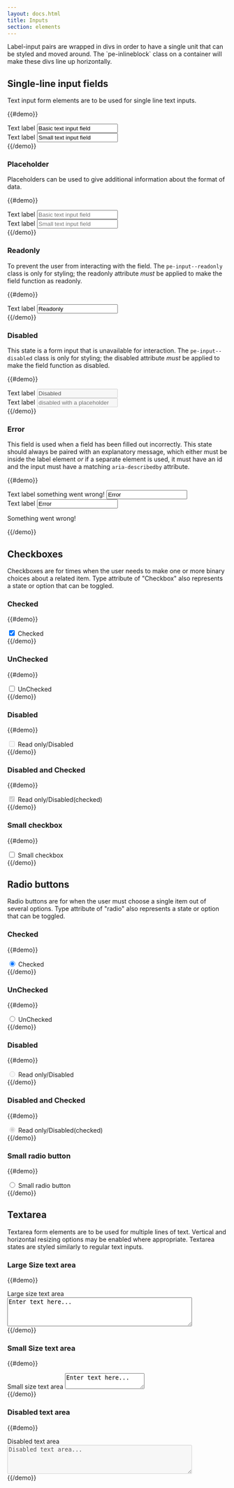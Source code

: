 ```yaml
---
layout: docs.html
title: Inputs
section: elements
---
```



<aside>
Label-input pairs are wrapped in divs in order to have a single unit that can be styled and moved around. The `pe-inlineblock` class on a container will make these divs line up horizontally.
</aside>

## Single-line input fields

Text input form elements are to be used for single line text inputs.

{{#demo}}
<div class="pe-inlineblock"> 
  <div class="pe-input">
    <label for="i1">Text label</label>
    <input type="text" id="i1" value="Basic text input field">
  </div>

  <div class="pe-input pe-input--small">
    <label for="i2">Text label</label>
    <input type="text" id="i2" value="Small text input field">
  </div>
</div>
{{/demo}}

### Placeholder

Placeholders can be used to give additional information about the format of data.

{{#demo}}
<div class="pe-input">
  <label for="i3">Text label</label>
  <input type="text" id="i3" placeholder="Basic text input field" value="">
</div>

<div class="pe-input pe-input--small">
  <label for="i4">Text label</label>
  <input type="text" id="i4" placeholder="Small text input field" value="">
</div>
{{/demo}}

### Readonly

To prevent the user from interacting with the field. The `pe-input--readonly` class is only for styling; the readonly attribute *must* be applied to make the field function as readonly.

{{#demo}}
<div class="pe-input pe-input--readonly">
  <label for="i5">Text label</label>
  <input type="text" id="i5" value="Readonly" readonly>
</div>
{{/demo}}

### Disabled

This state is a form input that is unavailable for interaction. The `pe-input--disabled` class is only for styling; the disabled attribute *must* be applied to make the field function as disabled.

{{#demo}}
<div class="pe-input pe-input--disabled">
  <label for="i6">Text label</label>
  <input type="text" id="i6" value="Disabled" disabled>
</div>

<div class="pe-input pe-input--disabled">
  <label for="i7">Text label</label>
  <input type="text" id="i7" placeholder="disabled with a placeholder" value="" disabled>
</div>
{{/demo}}

### Error

This field is used when a field has been filled out incorrectly. This state should always be paired with an explanatory message, which either must be inside the label element *or* if a separate element is used, it must have an id and the input must have a matching `aria-describedby` attribute.

{{#demo}}
<div class="pe-input pe-input--error">
  <label for="i8">Text label <span class="pe-error-text">something went wrong!</span></label>
  <input type="text" id="i8" value="Error">
</div>

<div class="pe-input pe-input--error">
  <label for="i9">Text label </label>
  <input type="text" id="i9" aria-describedby="i9-error" value="Error">
  <p id="i9-error" class="pe-error-text">Something went wrong!</p>
</div>
{{/demo}}

## Checkboxes

Checkboxes are for times when the user needs to make one or more binary choices about a related item. Type attribute of "Checkbox" also represents a state or option that can be toggled.

### Checked 

{{#demo}}
  <div class="pe-checkbox pe-checkbox--checked">
    <input type="checkbox" name="Checked" id="chk1" value="" checked>
    <label for="chk1">Checked</label>
  </div>
{{/demo}}

### UnChecked 

{{#demo}}
  <div class="pe-checkbox pe-checkbox--unchecked">
    <input type="checkbox" name="UnChecked" id="chk2" value="">
    <label for="chk2">UnChecked</label>
  </div>
{{/demo}}

### Disabled 

{{#demo}}
  <div class="pe-checkbox pe-checkbox--disabled">
    <input type="checkbox" name="Read only/Disabled" id="chk3" value="" disabled>
    <label for="chk3">Read only/Disabled</label>
  </div>
{{/demo}}

### Disabled and Checked 

{{#demo}}
 <div class="pe-checkbox pe-checkbox--disabled-checked">
    <input type="checkbox" name="Read only/Disabled (checked)" id="chk4" value="" disabled checked>
    <label for="chk4">Read only/Disabled(checked)</label>
 </div>
{{/demo}}

### Small checkbox

{{#demo}}
  <div class="pe-checkbox pe-checkbox--small">
    <input type="checkbox" name="Small checkbox" id="chk5" value="">
    <label for="chk5">Small checkbox</label>
  </div>
{{/demo}}


## Radio buttons 

Radio buttons are for when the user must choose a single item out of several options. Type attribute of "radio" also represents a state or option that can be toggled.

### Checked 

{{#demo}}
  <div class="pe-radio pe-radio--checked">
    <input type="radio" name="Checked" id="rad1" value="" checked>
    <label for="rad1">Checked</label>
  </div>
{{/demo}}

### UnChecked 

{{#demo}}
  <div class="pe-radio pe-radio--unchecked">
    <input type="radio" name="UnChecked" id="rad2" value="">
    <label for="rad2">UnChecked</label>
  </div>
{{/demo}}

### Disabled 

{{#demo}}
  <div class="pe-radio pe-radio--disabled">
    <input type="radio" name="Read only/Disabled" id="rad3" value="" disabled>
    <label for="rad3">Read only/Disabled</label>
  </div>
{{/demo}}


### Disabled and Checked 

{{#demo}}
 <div class="pe-radio pe-radio--disabled-checked">
    <input type="radio" name="Read only/Disabled (checked)" id="rad4" value="" disabled checked>
    <label for="rad4">Read only/Disabled(checked)</label>
 </div>
{{/demo}}

### Small radio button

{{#demo}}
  <div class="pe-radio pe-radio--small">
    <input type="radio" name="Small" id="rad6" value="">
    <label for="rad6">Small radio button</label>
  </div>
{{/demo}}

## Textarea

Textarea form elements are to be used for multiple lines of text. Vertical and horizontal resizing options may be enabled where appropriate. Textarea states are styled similarly to regular text inputs.

### Large Size text area

{{#demo}}
  <div class="pe-textarea pe-textarea--large">
    <label for="ta1">Large size text area</label>
    <textarea name="largetext" rows="4" cols="50">Enter text here...</textarea>
   </div>
{{/demo}}

### Small Size text area

{{#demo}}
  <div class="pe-textarea pe-textarea--small">
    <label for="ta2">Small size text area</label>
    <textarea name="smalltext">Enter text here...</textarea>
   </div>
{{/demo}}

### Disabled text area

{{#demo}}
  <div class="pe-textarea pe-textarea--disabled">
    <label for="ta3">Disabled text area</label>
    <textarea name="largetext" rows="4" cols="50" disabled>Disabled text area...</textarea>
   </div>
{{/demo}}
